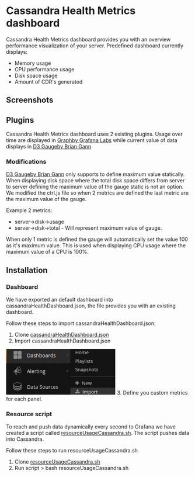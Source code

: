 # Cassandra Health Metrics dashboard
Cassandra Health Metrics dashboard provides you with an overview performance visualization of your server.
Predefined dashboard currently displays:
- Memory usage
- CPU performance usage
- Disk space usage
- Amount of CDR's generated

## Screenshots

## Plugins
Cassandra Health Metrics dashboard uses 2 existing plugins.
Usage over time are displayed in [Graphby Grafana Labs](https://grafana.com/plugins/graph) while current value of data displays in [D3 Gaugeby Brian Gann](https://github.com/briangann/grafana-gauge-panel)

### Modifications
[D3 Gaugeby Brian Gann](https://github.com/briangann/grafana-gauge-panel) only supports to define maximum value statically. When displaying disk space where the total disk space differs from server to server defining the maximum value of the gauge static is not an option. We modified the ctrl.js file so when 2 metrics are defined the last metric are the maximum value of the gauge.

Example 2 metrics:
- server->disk->usage
- server->disk->total - Will represent maximum value of gauge.

When only 1 metric is defined the gauge will automatically set the value 100 as it's maximum value. This is used when displaying CPU usage where the maximum value of a CPU is 100%.

## Installation

### Dashboard
We have exported an default dashboard into cassandraHealthDashboard.json, the file provides you with an existing dashboard.

Follow these steps to import cassandraHealthDashboard.json:
1. Clone [cassandraHealthDashboard.json](https://github.com/flygare/QvantelFrontend/blob/cassandrahealth/grafana-gauge-panel/cassandraHealthDashboard.json)
2. Import cassandraHealthDashboard.json

![image of import](src/img/import.png)
3. Define you custom metrics for each panel.

### Resource script
To reach and push data dynamically every second to Grafana we have created a script called [resourceUsageCassandra.sh](https://github.com/flygare/QvantelFrontend/blob/cassandrahealth/grafana-gauge-panel/resourceUsageCassandra.sh). The script pushes data into Cassandra.

Follow these steps to run resourceUsageCassandra.sh
1. Clone [resourceUsageCassandra.sh](https://github.com/flygare/QvantelFrontend/blob/cassandrahealth/grafana-gauge-panel/resourceUsageCassandra.sh)
2. Run script > bash resourceUsageCassandra.sh
